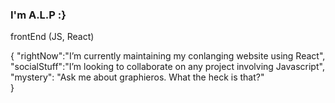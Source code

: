 ### I'm A.L.P :}

frontEnd (JS, React)

{ 
  "rightNow":"I’m currently maintaining my conlanging website using React",<br>
  "socialStuff":"I’m looking to collaborate on any project involving Javascript",<br>
  "mystery": "Ask me about graphieros. What the heck is that?"<br>
}
